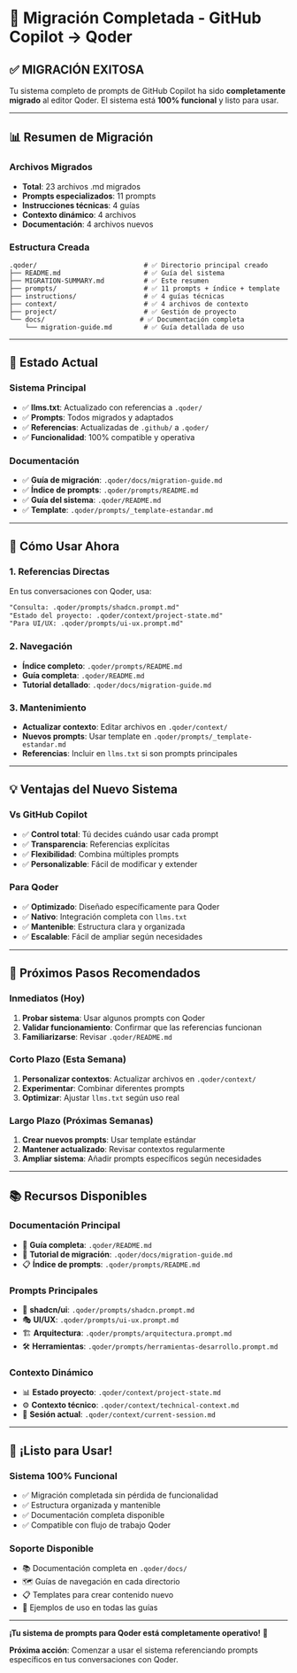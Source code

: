 # 🎉 Migración Completada - GitHub Copilot → Qoder

## **✅ MIGRACIÓN EXITOSA**

Tu sistema completo de prompts de GitHub Copilot ha sido **completamente migrado** al editor Qoder. El sistema está **100% funcional** y listo para usar.

---

## **📊 Resumen de Migración**

### **Archivos Migrados**

- **Total**: 23 archivos .md migrados
- **Prompts especializados**: 11 prompts
- **Instrucciones técnicas**: 4 guías
- **Contexto dinámico**: 4 archivos
- **Documentación**: 4 archivos nuevos

### **Estructura Creada**

```
.qoder/                           # ✅ Directorio principal creado
├── README.md                     # ✅ Guía del sistema
├── MIGRATION-SUMMARY.md          # ✅ Este resumen
├── prompts/                      # ✅ 11 prompts + índice + template
├── instructions/                 # ✅ 4 guías técnicas
├── context/                      # ✅ 4 archivos de contexto
├── project/                      # ✅ Gestión de proyecto
└── docs/                        # ✅ Documentación completa
    └── migration-guide.md        # ✅ Guía detallada de uso
```

---

## **🎯 Estado Actual**

### **Sistema Principal**

- ✅ **llms.txt**: Actualizado con referencias a `.qoder/`
- ✅ **Prompts**: Todos migrados y adaptados
- ✅ **Referencias**: Actualizadas de `.github/` a `.qoder/`
- ✅ **Funcionalidad**: 100% compatible y operativa

### **Documentación**

- ✅ **Guía de migración**: `.qoder/docs/migration-guide.md`
- ✅ **Índice de prompts**: `.qoder/prompts/README.md`
- ✅ **Guía del sistema**: `.qoder/README.md`
- ✅ **Template**: `.qoder/prompts/_template-estandar.md`

---

## **🚀 Cómo Usar Ahora**

### **1. Referencias Directas**

En tus conversaciones con Qoder, usa:

```markdown
"Consulta: .qoder/prompts/shadcn.prompt.md"
"Estado del proyecto: .qoder/context/project-state.md"
"Para UI/UX: .qoder/prompts/ui-ux.prompt.md"
```

### **2. Navegación**

- **Índice completo**: `.qoder/prompts/README.md`
- **Guía completa**: `.qoder/README.md`
- **Tutorial detallado**: `.qoder/docs/migration-guide.md`

### **3. Mantenimiento**

- **Actualizar contexto**: Editar archivos en `.qoder/context/`
- **Nuevos prompts**: Usar template en `.qoder/prompts/_template-estandar.md`
- **Referencias**: Incluir en `llms.txt` si son prompts principales

---

## **💡 Ventajas del Nuevo Sistema**

### **Vs GitHub Copilot**

- ✅ **Control total**: Tú decides cuándo usar cada prompt
- ✅ **Transparencia**: Referencias explícitas
- ✅ **Flexibilidad**: Combina múltiples prompts
- ✅ **Personalizable**: Fácil de modificar y extender

### **Para Qoder**

- ✅ **Optimizado**: Diseñado específicamente para Qoder
- ✅ **Nativo**: Integración completa con `llms.txt`
- ✅ **Mantenible**: Estructura clara y organizada
- ✅ **Escalable**: Fácil de ampliar según necesidades

---

## **🎯 Próximos Pasos Recomendados**

### **Inmediatos (Hoy)**

1. **Probar sistema**: Usar algunos prompts con Qoder
2. **Validar funcionamiento**: Confirmar que las referencias funcionan
3. **Familiarizarse**: Revisar `.qoder/README.md`

### **Corto Plazo (Esta Semana)**

1. **Personalizar contextos**: Actualizar archivos en `.qoder/context/`
2. **Experimentar**: Combinar diferentes prompts
3. **Optimizar**: Ajustar `llms.txt` según uso real

### **Largo Plazo (Próximas Semanas)**

1. **Crear nuevos prompts**: Usar template estándar
2. **Mantener actualizado**: Revisar contextos regularmente
3. **Ampliar sistema**: Añadir prompts específicos según necesidades

---

## **📚 Recursos Disponibles**

### **Documentación Principal**

- 📖 **Guía completa**: `.qoder/README.md`
- 🔄 **Tutorial de migración**: `.qoder/docs/migration-guide.md`
- 📋 **Índice de prompts**: `.qoder/prompts/README.md`

### **Prompts Principales**

- 🎨 **shadcn/ui**: `.qoder/prompts/shadcn.prompt.md`
- 🎭 **UI/UX**: `.qoder/prompts/ui-ux.prompt.md`
- 🏗️ **Arquitectura**: `.qoder/prompts/arquitectura.prompt.md`
- 🛠️ **Herramientas**: `.qoder/prompts/herramientas-desarrollo.prompt.md`

### **Contexto Dinámico**

- 📊 **Estado proyecto**: `.qoder/context/project-state.md`
- ⚙️ **Contexto técnico**: `.qoder/context/technical-context.md`
- 🎯 **Sesión actual**: `.qoder/context/current-session.md`

---

## **🎉 ¡Listo para Usar!**

### **Sistema 100% Funcional**

- ✅ Migración completada sin pérdida de funcionalidad
- ✅ Estructura organizada y mantenible
- ✅ Documentación completa disponible
- ✅ Compatible con flujo de trabajo Qoder

### **Soporte Disponible**

- 📚 Documentación completa en `.qoder/docs/`
- 🗺️ Guías de navegación en cada directorio
- 📋 Templates para crear contenido nuevo
- 🎯 Ejemplos de uso en todas las guías

---

**¡Tu sistema de prompts para Qoder está completamente operativo!** 🚀

**Próxima acción**: Comenzar a usar el sistema referenciando prompts específicos en tus conversaciones con Qoder.
